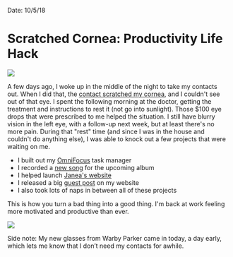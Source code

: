 Date: 10/5/18

# Scratched Cornea: Productivity Life Hack

![][image-1]

A few days ago, I woke up in the middle of the night to take my contacts out. When I did that, the [contact scratched my cornea][1], and I couldn't see out of that eye. I spent the following morning at the doctor, getting the treatment and instructions to rest it (not go into sunlight). Those $100 eye drops that were prescribed to me helped the situation. I still have blurry vision in the left eye, with a follow-up next week, but at least there's no more pain. During that "rest" time (and since I was in the house and couldn't do anything else), I was able to knock out a few projects that were waiting on me.

- I built out my [OmniFocus][2] task manager
- I recorded a [new song][3] for the upcoming album
- I helped launch [Janea's website][4]
- I released a big [guest post][5] on my website
- I also took lots of naps in between all of these projects

This is how you turn a bad thing into a good thing. I'm back at work feeling more motivated and productive than ever.

![][image-2]

Side note: My new glasses from Warby Parker came in today, a day early, which lets me know that I don’t need my contacts for awhile.

[1]:	https://nashp.com/scratched-my-eye
[2]:	https://www.omnigroup.com/omnifocus/
[3]:	https://nashp.com/are-we-dreaming
[4]:	https://www.janea.net/
[5]:	https://nashp.com/finding-purpose-by-jay-ray

[image-1]:	https://i.imgur.com/IamjWBv.jpg
[image-2]:	https://i.warbycdn.com/s/l/3ee0f50f9bfc675218e41d188580f56b822ac38a/2000x1000.jpg